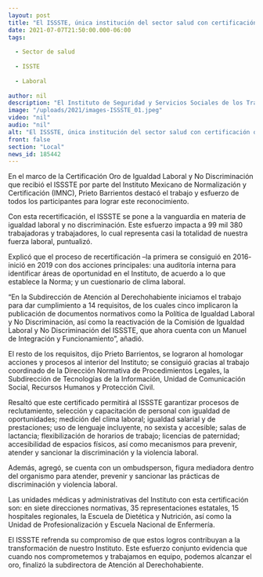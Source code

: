 ```yaml
---
layout: post
title: "El ISSSTE, única institución del sector salud con certificación oro multisitio "
date: 2021-07-07T21:50:00.000-06:00
tags:
  
  - Sector de salud
  
  - ISSTE
  
  - Laboral
  
author: nil
description: "El Instituto de Seguridad y Servicios Sociales de los Trabajadores del Estado (ISSSTE) es la única institución del sector salud que cuenta con una certificación nivel oro multisitio."
image: "/uploads/2021/images-ISSSTE_01.jpeg"
video: "nil"
audio: "nil"
alt: "El ISSSTE, única institución del sector salud con certificación oro multisitio "
front: false
section: "Local"
news_id: 185442
---
```


En el marco de la Certificación Oro de Igualdad Laboral y No Discriminación que recibió el ISSSTE por parte del Instituto Mexicano de Normalización y Certificación (IMNC), Prieto Barrientos destacó el trabajo y esfuerzo de todos los participantes para lograr este reconocimiento.

Con esta recertificación, el ISSSTE se pone a la vanguardia en materia de igualdad laboral y no discriminación. Este esfuerzo impacta a 99 mil 380 trabajadoras y trabajadores, lo cual representa casi la totalidad de nuestra fuerza laboral, puntualizó.

Explicó que el proceso de recertificación –la primera se consiguió en 2016- inició en 2019 con dos acciones principales: una auditoría interna para identificar áreas de oportunidad en el Instituto, de acuerdo a lo que establece la Norma; y un cuestionario de clima laboral.

“En la Subdirección de Atención al Derechohabiente iniciamos el trabajo para dar cumplimiento a 14 requisitos, de los cuales cinco implicaron la publicación de documentos normativos como la Política de Igualdad Laboral y No Discriminación, así como la reactivación de la Comisión de Igualdad Laboral y No Discriminación del ISSSTE, que ahora cuenta con un Manuel de Integración y Funcionamiento”, añadió.

El resto de los requisitos, dijo Prieto Barrientos, se lograron al homologar acciones y procesos al interior del Instituto; se consiguió gracias al trabajo coordinado de la Dirección Normativa de Procedimientos Legales, la Subdirección de Tecnologías de la Información, Unidad de Comunicación Social, Recursos Humanos y Protección Civil.

Resaltó que este certificado permitirá al ISSSTE garantizar procesos de reclutamiento, selección y capacitación de personal con igualdad de oportunidades; medición del clima laboral; igualdad salarial y de prestaciones; uso de lenguaje incluyente, no sexista y accesible; salas de lactancia; flexibilización de horarios de trabajo; licencias de paternidad; accesibilidad de espacios físicos, así como  mecanismos para prevenir, atender y sancionar la discriminación y la violencia laboral.

Además, agregó, se cuenta con un ombudsperson, figura mediadora dentro del organismo para atender, prevenir y sancionar las prácticas de discriminación y violencia laboral.

Las unidades médicas y administrativas del Instituto con esta certificación son: en siete direcciones normativas, 35 representaciones estatales, 15 hospitales regionales, la Escuela de Dietética y Nutrición, así como la Unidad de Profesionalización y Escuela Nacional de Enfermería.

El ISSSTE refrenda su compromiso de que estos logros contribuyan a la transformación de nuestro Instituto. Este esfuerzo conjunto evidencia que cuando nos comprometemos y trabajamos en equipo, podemos alcanzar el oro, finalizó la subdirectora de Atención al Derechohabiente.

 
 

 

 

 

 
